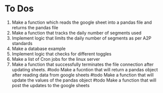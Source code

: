 # To Dos
1. Make a function which reads the google sheet into a pandas file and returns the pandas file
2. Make a function that tracks the daily number of segments used
3. Implement logic that limits the daily number of segments as per A2P standards
4. Make a database example
5. Implement logic that checks for different toggles
6. Make a list of Cron jobs for the linux server
7. Make a function that successfully terminates the file connection after updating sheets.
#todo Make a fucntion that will return a pandas object after reading data from google sheets
#todo Make a function that will update the values of the pandas object
#todo Make a function that will post the updates to the google sheets
